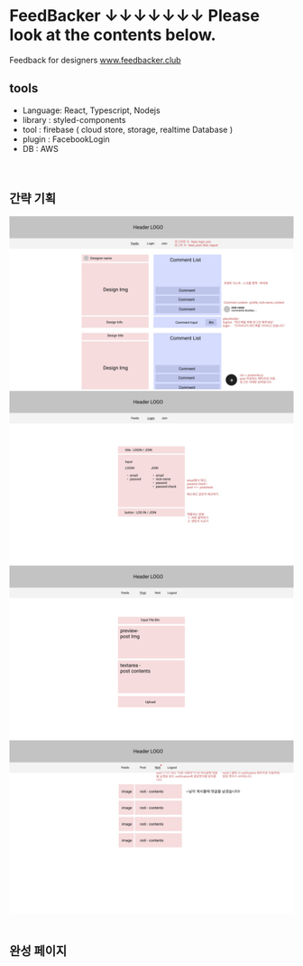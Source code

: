 # FeedBacker ↓↓↓↓↓↓↓ Please look at the contents below.
Feedback for designers
<a href="www.feedbacker.club/">www.feedbacker.club</a>

## tools
- Language: React, Typescript, Nodejs <br>
- library : styled-components
- tool : firebase ( cloud store, storage, realtime Database )
- plugin : FacebookLogin <br>
- DB : AWS <br>
<br><br>

## 간략 기획
<img src='https://raw.githubusercontent.com/Lee-ji-soo/feedbacker/main/readme/fb1.jpg'/>
<img src='https://raw.githubusercontent.com/Lee-ji-soo/feedbacker/main/readme/fb2.jpg'/>
<img src='https://raw.githubusercontent.com/Lee-ji-soo/feedbacker/main/readme/fb3.jpg'/>
<img src='https://raw.githubusercontent.com/Lee-ji-soo/feedbacker/main/readme/fb4.jpg'/>
<br><br>

## 완성 페이지
<img src=''>
<br><br>

